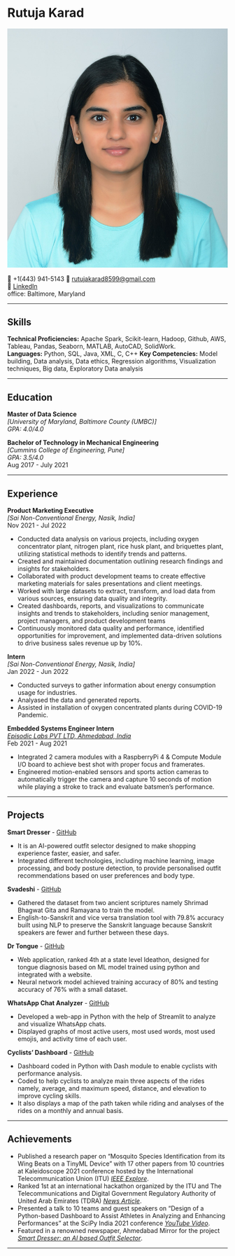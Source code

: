 # Rutuja Karad

![Rutuja Karad](https://github.com/RUTUJA8599/UMBC-DATA606-FALL2023-TUESDAY/blob/main/rutuja.jpg)

:iphone: +1(443) 941-5143 
📧 rutujakarad8599@gmail.com  
🔗 [LinkedIn](https://www.linkedin.com/in/rutuja-karad/)  
office: Baltimore, Maryland 

---

## Skills
**Technical Proficiencies:** Apache Spark, Scikit-learn, Hadoop, Github, AWS, Tableau, Pandas, Seaborn, MATLAB,
                             AutoCAD, SolidWork.  
**Languages:** Python, SQL, Java, XML, C, C++
**Key Competencies:** Model building, Data analysis, Data ethics, Regression algorithms, Visualization techniques, Big
                      data, Exploratory Data analysis

---
## Education
**Master of Data Science**  
*[University of Maryland, Baltimore County (UMBC)]*  
*GPA: 4.0/4.0*  

**Bachelor of Technology in Mechanical Engineering**  
*[Cummins College of Engineering, Pune]*  
*GPA: 3.5/4.0*  
Aug 2017 - July 2021  

---

## Experience
**Product Marketing Executive**  
*[Sai Non-Conventional Energy, Nasik, India]*  
Nov 2021 - Jul 2022
- Conducted data analysis on various projects, including oxygen concentrator plant, nitrogen plant, rice husk plant, and
  briquettes plant, utilizing statistical methods to identify trends and patterns.
- Created and maintained documentation outlining research findings and insights for stakeholders.
- Collaborated with product development teams to create effective marketing materials for sales presentations and client
  meetings.
- Worked with large datasets to extract, transform, and load data from various sources, ensuring data quality and
  integrity.
- Created dashboards, reports, and visualizations to communicate insights and trends to stakeholders, including senior
  management, project managers, and product development teams
- Continuously monitored data quality and performance, identified opportunities for improvement, and implemented
  data-driven solutions to drive business sales revenue up by 10%.

**Intern**  
*[Sai Non-Conventional Energy, Nasik, India]*  
Jan 2022 - Jun 2022  
- Conducted surveys to gather information about energy consumption usage for industries.
- Analyased the data and generated reports.
- Assisted in installation of oxygen concentrated plants during COVID-19 Pandemic.

**Embedded Systems Engineer Intern**  
*[Episodic Labs PVT LTD, Ahmedabad, India](https://www.bemrr.com/)*  
Feb 2021 - Aug 2021  
- Integrated 2 camera modules with a RaspberryPi 4 & Compute Module I/O board to achieve best shot with proper focus and framerates.
- Engineered motion-enabled sensors and sports action cameras to automatically trigger the camera and capture 10 seconds of motion while playing a stroke to track and evaluate batsmen’s performance.

---

## Projects  
**Smart Dresser** - [GitHub](https://github.com/Ommakwana/SmartDresser)  
- It is an AI-powered outfit selector designed to make shopping experience faster, easier, and safer.
- Integrated different technologies, including machine learning, image processing, and body posture detection, to provide personalised outfit recommendations based on user preferences and body type.

**Svadeshi** - [GitHub](https://github.com/HarshShroff/Svadeshi)
- Gathered the dataset from two ancient scriptures namely Shrimad Bhagwat Gita and Ramayana to train the model.
- English-to-Sanskrit and vice versa translation tool with 79.8% accuracy built using NLP to preserve the Sanskrit language because Sanskrit speakers are fewer and further between these days.


**Dr Tongue** - [GitHub](https://github.com/HarshShroff/Dr_Tongue)
- Web application, ranked 4th at a state level Ideathon, designed for tongue diagnosis based on ML model trained using python and integrated with a website.
- Neural network model achieved training accuracy of 80% and testing accuracy of 76% with a small dataset.


**WhatsApp Chat Analyzer** - [GitHub](https://github.com/HarshShroff/WhatsApp-Chat-Analyzer)
- Developed a web-app in Python with the help of Streamlit to analyze and visualize WhatsApp chats.
- Displayed graphs of most active users, most used words, most used emojis, and activity time of each user.


**Cyclists’ Dashboard** - [GitHub](https://github.com/HarshShroff/Dash4Athletes)
- Dashboard coded in Python with Dash module to enable cyclists with performance analysis.
- Coded to help cyclists to analyze main three aspects of the rides namely, average, and maximum speed,  distance, and elevation to improve cycling skills.
- It also displays a map of the path taken while riding and analyses of the rides on a monthly and annual basis. 


---

## Achievements
- Published a research paper on “Mosquito Species Identification from its Wing Beats on a TinyML Device” with 17 other papers from 10 countries at Kaleidoscope 2021 conference hosted by the International Telecommunication  Union (ITU) *[IEEE Explore](https://ieeexplore.ieee.org/document/9662116)*.
- Ranked 1st at an international hackathon organized by the ITU and The Telecommunications and Digital Government Regulatory  Authority  of  United  Arab  Emirates  (TDRA) *[News Article](https://ahmedabadmirror.com/city-engg-student-tops-in-hackathon/81819197.html)*.
- Presented a talk to 10 teams and guest speakers on “Design of a Python-based Dashboard to Assist Athletes in Analyzing and Enhancing Performances” at the SciPy India 2021 conference *[YouTube Video](https://www.youtube.com/watch?v=gvnl0ZfR4DM&ab_channel=KiranTrivedi)*.
- Featured in a renowned newspaper, Ahmedabad Mirror for the project *[Smart Dresser: an AI based Outfit Selector](https://ahmedabadmirror.com/covid-innovation-by-vgec-students/81801558.html)*.


---
